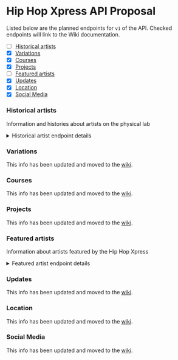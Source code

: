 # Hip Hop Xpress API Proposal
Listed below are the planned endpoints for `v1` of the API. Checked endpoints will link to the Wiki documentation.
- [ ] [Historical artists](#historical-artists)
- [x] [Variations](https://github.com/Hip-Hop-Xpress/hhx-api/wiki/Variations)
- [x] [Courses](https://github.com/Hip-Hop-Xpress/hhx-api/wiki/Courses)
- [x] [Projects](https://github.com/Hip-Hop-Xpress/hhx-api/wiki/Projects)
- [ ] [Featured artists](#featured-artists)
- [x] [Updates](https://github.com/Hip-Hop-Xpress/hhx-api/wiki/Updates)
- [x] [Location](https://github.com/Hip-Hop-Xpress/hhx-api/wiki/Location)
- [x] [Social Media](https://github.com/Hip-Hop-Xpress/hhx-api/wiki/Social-Media)

### **Historical artists**
Information and histories about artists on the physical lab

<details>
  <summary>Historical artist endpoint details</summary>

  Endpoint | `POST` | `GET` | `PUT` | `DELETE`
  -|-|-|-|-
  `/histories` | Create new data for historic artist | Retrieve all historic artists | Bulk update of all historic artists | Remove all historic artists
  `/histories/:id` | Error | Retrieve information of artist with given `id` | Update information of artist with `id` | Delete artist with `id`

</details>

### **Variations**
This info has been updated and moved to the [wiki](https://github.com/Hip-Hop-Xpress/hhx-api/wiki/Variations).

### Courses
This info has been updated and moved to the [wiki](https://github.com/Hip-Hop-Xpress/hhx-api/wiki/Courses).

### **Projects**
This info has been updated and moved to the [wiki](https://github.com/Hip-Hop-Xpress/hhx-api/wiki/Projects).

### **Featured artists**
Information about artists featured by the Hip Hop Xpress

<details>
  <summary>Featured artist endpoint details</summary>
  
  Endpoint | `POST` | `GET` | `PUT` | `DELETE`
  -|-|-|-|-
  `/featured` | Create data for a featured artist | Retrieve all artists featured by the Hip Hop Xpress | Bulk update of all featured artists | Remove all featured artists
  `/featured/:id` | Error | Retrieve info of featured artist with `id` | Update information of artist with `id` | Delete artist with `id`
  `/featured/current` | Error | Retrieve info of currently featured artist | Update information of currently featured artist | Delete current artist

</details>


### **Updates**
This info has been updated and moved to the [wiki](https://github.com/Hip-Hop-Xpress/hhx-api/wiki/Updates).

### **Location**
This info has been updated and moved to the [wiki](https://github.com/Hip-Hop-Xpress/hhx-api/wiki/Location).

### **Social Media**
This info has been updated and moved to the [wiki](https://github.com/Hip-Hop-Xpress/hhx-api/wiki/Social-Media).